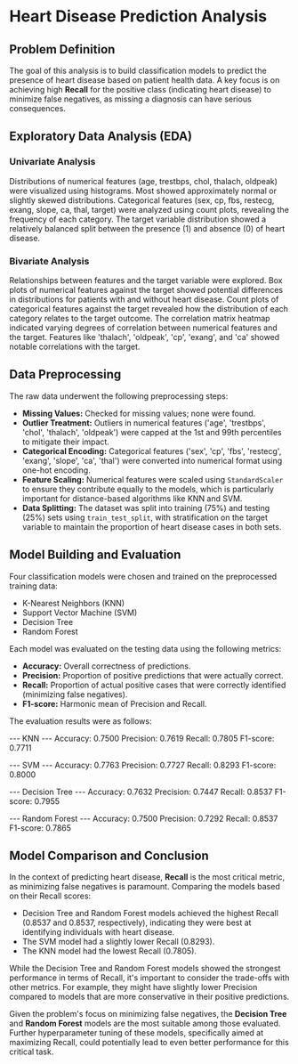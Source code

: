 # Heart Disease Prediction Analysis

## Problem Definition
The goal of this analysis is to build classification models to predict the presence of heart disease based on patient health data. A key focus is on achieving high **Recall** for the positive class (indicating heart disease) to minimize false negatives, as missing a diagnosis can have serious consequences.

## Exploratory Data Analysis (EDA)
### Univariate Analysis
Distributions of numerical features (age, trestbps, chol, thalach, oldpeak) were visualized using histograms. Most showed approximately normal or slightly skewed distributions. Categorical features (sex, cp, fbs, restecg, exang, slope, ca, thal, target) were analyzed using count plots, revealing the frequency of each category. The target variable distribution showed a relatively balanced split between the presence (1) and absence (0) of heart disease.
### Bivariate Analysis
Relationships between features and the target variable were explored. Box plots of numerical features against the target showed potential differences in distributions for patients with and without heart disease. Count plots of categorical features against the target revealed how the distribution of each category relates to the target outcome. The correlation matrix heatmap indicated varying degrees of correlation between numerical features and the target. Features like 'thalach', 'oldpeak', 'cp', 'exang', and 'ca' showed notable correlations with the target.

## Data Preprocessing
The raw data underwent the following preprocessing steps:
- **Missing Values:** Checked for missing values; none were found.
- **Outlier Treatment:** Outliers in numerical features ('age', 'trestbps', 'chol', 'thalach', 'oldpeak') were capped at the 1st and 99th percentiles to mitigate their impact.
- **Categorical Encoding:** Categorical features ('sex', 'cp', 'fbs', 'restecg', 'exang', 'slope', 'ca', 'thal') were converted into numerical format using one-hot encoding.
- **Feature Scaling:** Numerical features were scaled using `StandardScaler` to ensure they contribute equally to the models, which is particularly important for distance-based algorithms like KNN and SVM.
- **Data Splitting:** The dataset was split into training (75%) and testing (25%) sets using `train_test_split`, with stratification on the target variable to maintain the proportion of heart disease cases in both sets.

## Model Building and Evaluation
Four classification models were chosen and trained on the preprocessed training data:
- K-Nearest Neighbors (KNN)
- Support Vector Machine (SVM)
- Decision Tree
- Random Forest

Each model was evaluated on the testing data using the following metrics:
- **Accuracy:** Overall correctness of predictions.
- **Precision:** Proportion of positive predictions that were actually correct.
- **Recall:** Proportion of actual positive cases that were correctly identified (minimizing false negatives).
- **F1-score:** Harmonic mean of Precision and Recall.

The evaluation results were as follows:

--- KNN ---
Accuracy: 0.7500
Precision: 0.7619
Recall: 0.7805
F1-score: 0.7711

--- SVM ---
Accuracy: 0.7763
Precision: 0.7727
Recall: 0.8293
F1-score: 0.8000

--- Decision Tree ---
Accuracy: 0.7632
Precision: 0.7447
Recall: 0.8537
F1-score: 0.7955

--- Random Forest ---
Accuracy: 0.7500
Precision: 0.7292
Recall: 0.8537
F1-score: 0.7865

## Model Comparison and Conclusion
In the context of predicting heart disease, **Recall** is the most critical metric, as minimizing false negatives is paramount. Comparing the models based on their Recall scores:
- Decision Tree and Random Forest models achieved the highest Recall (0.8537 and 0.8537, respectively), indicating they were best at identifying individuals with heart disease.
- The SVM model had a slightly lower Recall (0.8293).
- The KNN model had the lowest Recall (0.7805).

While the Decision Tree and Random Forest models showed the strongest performance in terms of Recall, it's important to consider the trade-offs with other metrics. For example, they might have slightly lower Precision compared to models that are more conservative in their positive predictions.

Given the problem's focus on minimizing false negatives, the **Decision Tree** and **Random Forest** models are the most suitable among those evaluated. Further hyperparameter tuning of these models, specifically aimed at maximizing Recall, could potentially lead to even better performance for this critical task.
